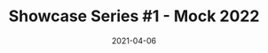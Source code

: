 ---
date: "2021-04-06"
title: "Showcase Series #1 - Mock 2022"
builder: "Bluenex"
builder_info: "BAD LAB Member"
thumbnail: "/images/2021/001/2.png"
links:
  github: "https://github.com/PatrickChoDev/LiDAR-ObjDetect"
  facebook: "https://www.facebook.com/aibuildersx/posts/166119965556451?__cft__[0]=AZXatXJVXLfMxGSLWgMwFicB6-7dBFIWzqWYx_4Z-6cQnilo-XDLx50Ro3jHjB7DFb5ExW8DyTXJ0wDcipe-ns7Yx-oih6g_0n6PWZtOGrR0TeJvC28ehs3crZAP6SIqKFoOtVuluizbAFDFbzBAduxM&__tn__=%2CO%2CP-R"
  blog: "https://patrickchodev.medium.com/patrickchodev-3d-object-detection-using-point-clouds-4106f26dd0d2"
---